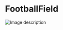 # FootballField
![Image description](https://drive.google.com/uc?export=download&id=1DxJfrvyvZ3yn1FbVLWPsxB-kYTbu1Nsq)
